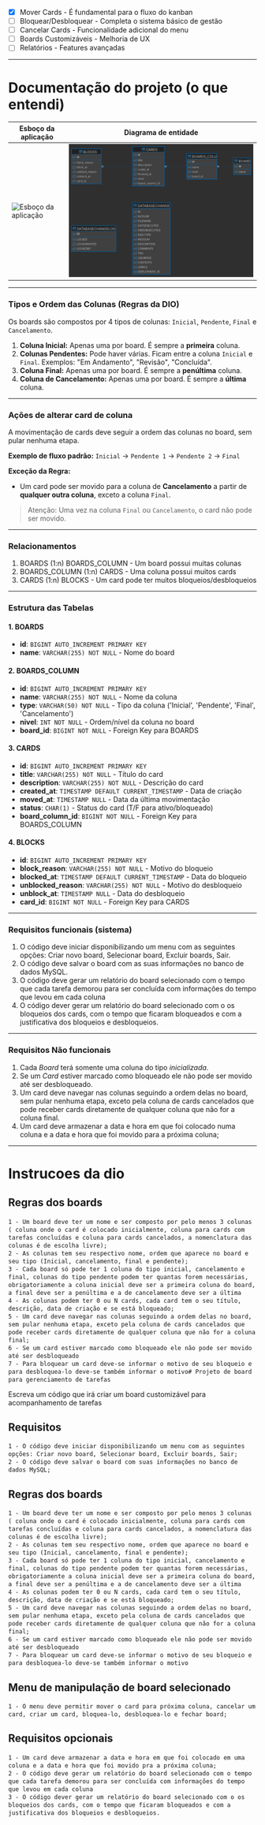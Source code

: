 - [x] Mover Cards - É fundamental para o fluxo do kanban
- [ ] Bloquear/Desbloquear - Completa o sistema básico de gestão
- [ ] Cancelar Cards - Funcionalidade adicional do menu
- [ ] Boards Customizáveis - Melhoria de UX
- [ ] Relatórios - Features avançadas

---

# Documentação do projeto (o que entendi)

| Esboço da aplicação                                   | Diagrama de entidade                 |
|-------------------------------------------------------|--------------------------------------|
| ![Esboço da aplicação](./template/desenho.drawio.svg) | ![Diagrama](./template/board_db.png) |

---

### Tipos e Ordem das Colunas (Regras da DIO)
Os boards são compostos por 4 tipos de colunas: `Inicial`, `Pendente`, `Final` e `Cancelamento`.

1.  **Coluna Inicial:** Apenas uma por board. É sempre a **primeira** coluna.
2.  **Colunas Pendentes:** Pode haver várias. Ficam entre a coluna `Inicial` e `Final`. Exemplos: "Em Andamento", "Revisão", "Concluída".
3.  **Coluna Final:** Apenas uma por board. É sempre a **penúltima** coluna.
4.  **Coluna de Cancelamento:** Apenas uma por board. É sempre a **última** coluna.

---

### Ações de alterar card de coluna
A movimentação de cards deve seguir a ordem das colunas no board, sem pular nenhuma etapa.

**Exemplo de fluxo padrão:**
`Inicial` -> `Pendente 1` -> `Pendente 2` -> `Final`

**Exceção da Regra:**
*   Um card pode ser movido para a coluna de **Cancelamento** a partir de **qualquer outra coluna**, exceto a coluna `Final`.

> Atenção: Uma vez na coluna `Final` ou `Cancelamento`, o card não pode ser movido.

---

### Relacionamentos
1. BOARDS (1:n) BOARDS_COLUMN - Um board possui muitas colunas
2. BOARDS_COLUMN (1:n) CARDS - Uma coluna possui muitos cards
3. CARDS (1:n) BLOCKS - Um card pode ter muitos bloqueios/desbloqueios

---

### Estrutura das Tabelas

#### 1. BOARDS
- **id**: `BIGINT AUTO_INCREMENT PRIMARY KEY`
- **name**: `VARCHAR(255) NOT NULL` - Nome do board

#### 2. BOARDS_COLUMN
- **id**: `BIGINT AUTO_INCREMENT PRIMARY KEY`
- **name**: `VARCHAR(255) NOT NULL` - Nome da coluna
- **type**: `VARCHAR(50) NOT NULL` - Tipo da coluna ('Inicial', 'Pendente', 'Final', 'Cancelamento')
- **nivel**: `INT NOT NULL` - Ordem/nível da coluna no board
- **board_id**: `BIGINT NOT NULL` - Foreign Key para BOARDS

#### 3. CARDS
- **id**: `BIGINT AUTO_INCREMENT PRIMARY KEY`
- **title**: `VARCHAR(255) NOT NULL` - Título do card
- **description**: `VARCHAR(255) NOT NULL` - Descrição do card
- **created_at**: `TIMESTAMP DEFAULT CURRENT_TIMESTAMP` - Data de criação
- **moved_at**: `TIMESTAMP NULL` - Data da última movimentação
- **status**: `CHAR(1)` - Status do card (T/F para ativo/bloqueado)
- **board_column_id**: `BIGINT NOT NULL` - Foreign Key para BOARDS_COLUMN

#### 4. BLOCKS
- **id**: `BIGINT AUTO_INCREMENT PRIMARY KEY`
- **block_reason**: `VARCHAR(255) NOT NULL` - Motivo do bloqueio
- **blocked_at**: `TIMESTAMP DEFAULT CURRENT_TIMESTAMP` - Data do bloqueio
- **unblocked_reason**: `VARCHAR(255) NOT NULL` - Motivo do desbloqueio
- **unblock_at**: `TIMESTAMP NULL` - Data do desbloqueio
- **card_id**: `BIGINT NOT NULL` - Foreign Key para CARDS

---

### Requisitos funcionais (sistema)
1. O código deve iniciar disponibilizando um menu com as seguintes opções: Criar novo board, Selecionar board, Excluir boards, Sair.
2. O código deve salvar o board com as suas informações no banco de dados MySQL.
3. O código deve gerar um relatório do board selecionado com o tempo que cada tarefa demorou para ser concluída com informações do tempo que levou em cada coluna 
4. O código dever gerar um relatório do board selecionado com o os bloqueios dos cards, com o tempo que ficaram bloqueados e com a justificativa dos bloqueios e desbloqueios.

---

### Requisitos Não funcionais
1. Cada *Board* terá somente uma coluna do tipo *inicializada*.
2. Se um *Card* estiver marcado como bloqueado ele não pode ser movido até ser desbloqueado.
3. Um card deve navegar nas colunas seguindo a ordem delas no board, sem pular nenhuma etapa, exceto pela coluna de cards cancelados que pode receber cards diretamente de qualquer coluna que não for a coluna final.
4. Um card deve armazenar a data e hora em que foi colocado numa coluna e a data e hora que foi movido para a próxima coluna;

---

# Instrucoes da dio

## Regras dos boards
    1 - Um board deve ter um nome e ser composto por pelo menos 3 colunas ( coluna onde o card é colocado inicialmente, coluna para cards com tarefas concluídas e coluna para cards cancelados, a nomenclatura das colunas é de escolha livre);
    2 - As colunas tem seu respectivo nome, ordem que aparece no board e seu tipo (Inicial, cancelamento, final e pendente);
    3 - Cada board só pode ter 1 coluna do tipo inicial, cancelamento e final, colunas do tipo pendente podem ter quantas forem necessárias, obrigatoriamente a coluna inicial deve ser a primeira coluna do board, a final deve ser a penúltima e a de cancelamento deve ser a última
    4 - As colunas podem ter 0 ou N cards, cada card tem o seu título, descrição, data de criação e se está bloqueado;
    5 - Um card deve navegar nas colunas seguindo a ordem delas no board, sem pular nenhuma etapa, exceto pela coluna de cards cancelados que pode receber cards diretamente de qualquer coluna que não for a coluna final;
    6 - Se um card estiver marcado como bloqueado ele não pode ser movido até ser desbloqueado
    7 - Para bloquear um card deve-se informar o motivo de seu bloqueio e para desbloquea-lo deve-se também informar o motivo# Projeto de board para gerenciamento de tarefas

Escreva um código que irá criar um board customizável para acompanhamento de tarefas

## Requisitos
    1 - O código deve iniciar disponibilizando um menu com as seguintes opções: Criar novo board, Selecionar board, Excluir boards, Sair;
    2 - O código deve salvar o board com suas informações no banco de dados MySQL;

## Regras dos boards
    1 - Um board deve ter um nome e ser composto por pelo menos 3 colunas ( coluna onde o card é colocado inicialmente, coluna para cards com tarefas concluídas e coluna para cards cancelados, a nomenclatura das colunas é de escolha livre);
    2 - As colunas tem seu respectivo nome, ordem que aparece no board e seu tipo (Inicial, cancelamento, final e pendente);
    3 - Cada board só pode ter 1 coluna do tipo inicial, cancelamento e final, colunas do tipo pendente podem ter quantas forem necessárias, obrigatoriamente a coluna inicial deve ser a primeira coluna do board, a final deve ser a penúltima e a de cancelamento deve ser a última
    4 - As colunas podem ter 0 ou N cards, cada card tem o seu título, descrição, data de criação e se está bloqueado;
    5 - Um card deve navegar nas colunas seguindo a ordem delas no board, sem pular nenhuma etapa, exceto pela coluna de cards cancelados que pode receber cards diretamente de qualquer coluna que não for a coluna final;
    6 - Se um card estiver marcado como bloqueado ele não pode ser movido até ser desbloqueado
    7 - Para bloquear um card deve-se informar o motivo de seu bloqueio e para desbloquea-lo deve-se também informar o motivo

## Menu de manipulação de board selecionado
    1 - O menu deve permitir mover o card para próxima coluna, cancelar um card, criar um card, bloquea-lo, desbloquea-lo e fechar board;

## Requisitos opcionais
    1 - Um card deve armazenar a data e hora em que foi colocado em uma coluna e a data e hora que foi movido pra a próxima coluna;
    2 - O código deve gerar um relatório do board selecionado com o tempo que cada tarefa demorou para ser concluída com informações do tempo que levou em cada coluna
    3 - O código dever gerar um relatório do board selecionado com o os bloqueios dos cards, com o tempo que ficaram bloqueados e com a justificativa dos bloqueios e desbloqueios.
